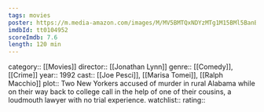 ```yaml
---
tags: movies
poster: https://m.media-amazon.com/images/M/MV5BMTQxNDYzMTg1M15BMl5BanBnXkFtZTgwNzk4MDgxMTE@._V1_SX300.jpg
imdbId: tt0104952
scoreImdb: 7.6
length: 120 min
---
```


category:: [[Movies]]
director:: [[Jonathan Lynn]]
genre:: [[Comedy]], [[Crime]]
year:: 1992
cast:: [[Joe Pesci]], [[Marisa Tomei]], [[Ralph Macchio]]
plot:: Two New Yorkers accused of murder in rural Alabama while on their way back to college call in the help of one of their cousins, a loudmouth lawyer with no trial experience.
watchlist::
rating::
